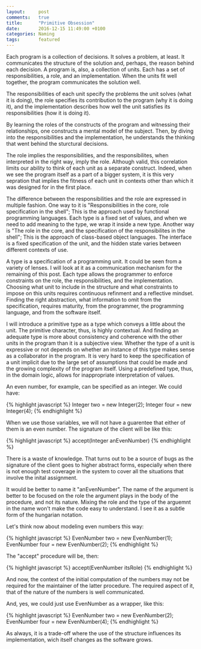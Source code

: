 ```yaml
---
layout:     post
comments:   true
title:      "Primitive Obsession"
date:       2016-12-15 11:49:00 +0100
categories: Naming
tags:       featured
---
```


Each program is a collection of decisions. It solves a problem, at least.
It communicates the structure of the solution and, perhaps, the reason behind each decision.
A program is, also, a collection of units. Each has a set of responsibilities,
a role, and an implementation.
When the units fit well together, the program communicates the solution well.

The responsibilities of each unit specify the problems the unit solves (what it is doing),
the role specifies its contribution to the program (why it is doing it),
and the implementation describes how well the unit satisfies its responsibilities
(how it is doing it).

By learning the roles of the constructs of the program and witnessing their relationships,
one constructs a mental model of the subject.
Then, by diving into the responsibilities and the implementation,
he understands the thinking that went behind the sturctural decisions.

The role implies the responsibilities, and
the responsibilites, when interpreted in the right way, imply the role.
Although valid,
this correlation limits our ability to think of each unit as a separate construct.
Indeed, when we see the program itself as a part of a bigger system,
it is this very sepration that implies the fitness
of each unit in contexts other than which it was designed for in the first place.

The difference between the responsibilities and the role are expressed
in multiple fashion.
One way to it is "Responsibilities in the core, role specification in the shell";
This is the approach used by functional programming languages.
Each type is a fixed set of values, and when we need to add meaning
to the type, we wrap it inside a new type.
Another way is
"The role in the core, and the specification of the responsibilites in the shell";
This is the approach of class-based object languages.
The interface is a fixed specification of the unit, and the hidden state
varies between different contexts of use.

A type is a specification of a programming unit.
It could be seen from a variety of lenses.
I will look at it as a communication mechanism for the remaining of this post.
Each type allows the programmer to enforce constraints on the role,
the responsibilities, and the implementation.
Choosing what unit to include in the structure
and what constraints to impose on this units
requires continuous refinment and a reflective mindset.
Finding the right abstraction, what information to omit from the specification,
requires maturity, from the programmer, the programming language,
and from the software itself.

I will introduce a primitive type as a type which conveys a little about the unit.
The primitive character, thus, is highly contextual.
And finding an adequate type is more about consistency and coherence
with the other units in the program than it is a subjective view.
Whether the type of a unit is expressive or not depends
on whether an instance of this type makes sense as a collaborator in the program.
It is very hard to keep the specification of a unit implicit
due to the large set of assumptions that could be made
and the growing complexity of the program itself.
Using a predefined type, thus, in the domain logic,
allows for inappropriate interpretation of values.

An even number, for example, can be specified as an integer. We could have:

{% highlight javascript %}
Integer two  = new Integer(2);
Integer four = new Integer(4);
{% endhighlight %}

When we use those variables, we will not have a guarentee
that either of them is an even number.
The signature of the client will be like this:

{% highlight javascript %}
accept(Integer anEvenNumber)
{% endhighlight %}

There is a waste of knowledge.
That turns out to be a source of bugs as the signature of the client
goes to higher abstract forms, especially when there is not enough test
coverage in the system to cover all the situations that involve the inital assignment.

It would be better to name it "anEvenNumber".
The name of the argument is better to be focused on the role the argument
plays in the body of the procedure, and not its nature.
Mixing the role and the type of the arguemnt in the name won't
make the code easy to understand.
I see it as a subtle form of the hungarian notation.

Let's think now about modeling even numbers this way:

{% highlight javascript %}
EvenNumber two  = new EvenNumber(1);
EvenNumber four = new EvenNumber(2);
{% endhighlight %}

The "accept" procedure will be, then:

{% highlight javascript %}
accept(EvenNumber itsRole)
{% endhighlight %}

And now, the context of the initial computation of the numbers may not be required
for the maintainer of the latter procedure.
The required aspect of it, that of the nature of the numbers is well communicated.


And, yes, we could just use EvenNumber as a wrapper, like this:

{% highlight javascript %}
EvenNumber two  = new EvenNumber(2);
EvenNumber four = new EvenNumber(4);
{% endhighlight %}

As always, it is a trade-off where the use of the structure influences its
implementation, wich itself changes as the software grows.
